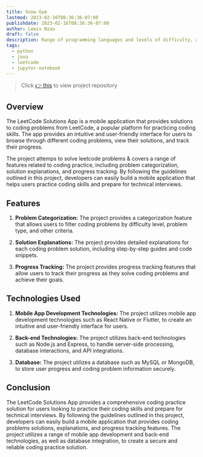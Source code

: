 ```yaml
---
title: Snow Gym
lastmod: 2023-02-16T08:36:36-07:00
publishdate: 2023-02-16T08:36:36-07:00
author: Lewis Nzau
draft: false
description: Range of programming languages and levels of difficulty, allowing developers to practice their coding skills and improve their problem-solving abilities.
tags:
  - python
  - java
  - leetcode
  - jupyter-notebook
---
```


> Click [👉 this](https://github.com/SinoLewis/LeetCode) to view project repository

## Overview

The LeetCode Solutions App is a mobile application that provides solutions to coding problems from LeetCode, a popular platform for practicing coding skills. The app provides an intuitive and user-friendly interface for users to browse through different coding problems, view their solutions, and track their progress.

The project attemps to solve leetcode problems & covers a range of features related to coding practice, including problem categorization, solution explanations, and progress tracking. By following the guidelines outlined in this project, developers can easily build a mobile application that helps users practice coding skills and prepare for technical interviews.

## Features

1. **Problem Categorization:** The project provides a categorization feature that allows users to filter coding problems by difficulty level, problem type, and other criteria.

1. **Solution Explanations:** The project provides detailed explanations for each coding problem solution, including step-by-step guides and code snippets.

1. **Progress Tracking:** The project provides progress tracking features that allow users to track their progress as they solve coding problems and achieve their goals.

## Technologies Used

1. **Mobile App Development Technologies:** The project utilizes mobile app development technologies such as React Native or Flutter, to create an intuitive and user-friendly interface for users.

1. **Back-end Technologies:** The project utilizes back-end technologies such as Node.js and Express, to handle server-side processing, database interactions, and API integrations.

1. **Database:** The project utilizes a database such as MySQL or MongoDB, to store user progress and coding problem information securely.

## Conclusion

The LeetCode Solutions App provides a comprehensive coding practice solution for users looking to practice their coding skills and prepare for technical interviews. By following the guidelines outlined in this project, developers can easily build a mobile application that provides coding problems solutions, explanations, and progress tracking features. The project utilizes a range of mobile app development and back-end technologies, as well as database integration, to create a secure and reliable coding practice solution.
